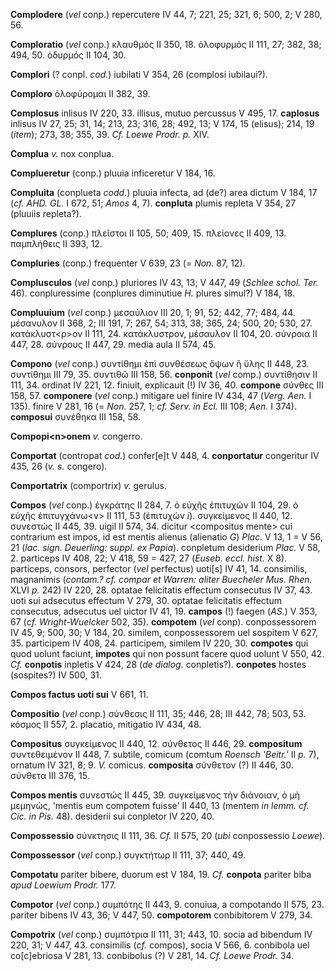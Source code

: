 **Complodere** (*vel* conp.) repercutere IV 44, 7; 221, 25; 321, 6; 500,
2; V 280, 56.

**Comploratio** (*vel* conp.) κλαυθμός II 350, 18. ὀλοφυρμός II 111, 27;
382, 38; 494, 50. ὀδυρμός II 104, 30.

**Complori** (? conpl. *cod.*) iubilati V 354, 26 (complosi iubilaui?).

**Comploro** ὀλοφύρομαι II 382, 39.

**Complosus** inlisus IV 220, 33. illisus, mutuo percussus V 495, 17.
**caplosus** inlisus IV 27, 25; 31, 14; 213, 23; 316, 28; 492, 13; V
174, 15 (elisus); 214, 19 (*item*); 273, 38; 355, 39. *Cf. Loewe Prodr.
p.* XIV.

**Complua** *v.* nox conplua.

**Complueretur** (conp.) pluuia inficeretur V 184, 16.

**Compluita** (conplueta *codd.*) pluuia infecta, ad (de?) area dictum V
184, 17 (*cf. AHD. GL.* I 672, 51; *Amos* 4, 7). **conpluta** plumis
repleta V 354, 27 (pluuiis repleta?).

**Complures** (conp.) πλεῖστοι II 105, 50; 409, 15. πλείονες II 409, 13.
παμπλήθεις II 393, 12.

**Compluries** (conp.) frequenter V 639, 23 (= *Non.* 87, 12).

**Complusculos** (*vel* conp.) pluriores IV 43, 13; V 447, 49 (*Schlee*
*schol. Ter.* 46). conpluressime (conplures diminutiue *H.* plures
simul?) V 184, 18.

**Compluuium** (*vel* conp.) μεσαύλιον III 20, 1; 91, 52; 442, 77; 484,
44. μέσανυλον II 368, 2; III 191, 7; 267, 54; 313, 38; 365, 24; 500, 20;
530, 27. κατάκλυστ\<ρ\>ον II 111, 24. κατάκλυστρον, μέσαυλον II 104, 20.
σύνροια II 447, 28. σύνρους II 447, 29. media aula II 574, 45.

**Compono** (*vel* conp.) συντίθημι ἐπὶ συνθέσεως ὄψων ἢ ὕλης II 448,
23. συντίθημι III 79, 35. συντιθῶ III 158, 56. **conponit** (*vel*
comp.) συντίθησιν II 111, 34. ordinat IV 221, 12. finiuit, explicauit
(!) IV 36, 40. **compone** σύνθες III 158, 57. **componere** (*vel*
conp.) mitigare uel finire IV 434, 47 (*Verg. Aen.* I 135). finire V
281, 16 (= *Non.* 257, 1; *cf. Serv. in Ecl.* III 108; *Aen.* I 374).
**composui** συνέθηκα III 158, 58.

**Compopi\<n\>onem** *v.* congerro.

**Comportat** (contropat *cod.*) confer[e]t V 448, 4. **conportatur**
congeritur IV 435, 26 (*v. s.* congero).

**Comportatrix** (comportrix) *v.* gerulus.

**Compos** (*vel* conp.) ἐγκράτης II 284, 7. ὁ εὐχῆς ἐπιτυχών II 104,
29. ὁ εὐχῆς ἐπιτυγχάνω\<ν\> II 111, 53 (ἐπιτυχών *i*). συγκείμενος II
440, 12. συνεστώς II 445, 39. uigil II 574, 34. dicitur \<com­positus
mente\> cui contrarium est impos, id est mentis alienus (alienatio *G*)
*Plac.* V 13, 1 = V 56, 21 (*lac. sign. Deuerling: suppl. ex
Papia*). conpletum desiderium *Plac.* V 58, 2. particeps IV 408, 22; V
418, 59 = 427, 27 (*Euseb. eccl. hist.* X 8). particeps, consors,
perfector (*vel* perfectus) uoti[s] IV 41, 14. consimilis, magnanimis
(*contam.? cf. compar et Warren: aliter Buecheler Mus. Rhen.* XLVI
*p.* 242) IV 220, 28. optatae felicitatis effectum consecutus IV 37, 43.
uoti sui adsecutus effectum V 279, 30. optatae felicitatis effectum
consecutus, adsecutus uel uictor IV 41, 19. **campos** (!) faegen
(*AS.*) V 353, 67 (*cf. Wright-Wuelcker* 502, 35). **compotem** (*vel*
conp). conpossessorem IV 45, 9; 500, 30; V 184, 20. similem,
conpossessorem uel sospitem V 627, 35. participem IV 408, 24.
participem, similem IV 220, 30. **compotes** qui quod uolunt faciunt,
**impotes** qui non possunt facere quod uolunt V 550, 42. *Cf.*
**conpotis** inpletis V 424, 28 (*de dialog.* conpletis?). **conpotes**
hostes (sospites?) IV 500, 31.

**Compos factus uoti sui** V 661, 11.

**Compositio** (*vel* conp.) σύνθεσις II 111, 35; 446, 28; III 442, 78;
503, 53. κόσμος II 557, 2. placatio, mitigatio IV 434, 48.

**Compositus** συγκείμενος II 440, 12. σύνθετος II 446, 29.
**compositum** συντεθειμένον II 448, 7. subtile, comicum (comtum
*Roensch 'Beitr.'* II *p.* 7), ornatum IV 321, 8; 9. *V.* comicus.
**composita** σύνθετον (?) II 446, 30. σύνθετα III 376, 15.

**Compos mentis** συνεστώς II 445, 39. συγκείμενος τὴν διάνοιαν, ὁ μὴ
μεμηνώς, 'mentis eum compotem fuisse' II 440, 13 (mentem *in lemm. cf.
Cic. in Pis.* 48). desiderii sui conpletor IV 220, 40.

**Compossessio** σύνκτησις II 111, 36. *Cf.* II 575, 20 (*ubi*
conpossessio *Loewe*).

**Compossessor** (*vel* conp.) συγκτήτωρ II 111, 37; 440, 49.

**Compotatu** pariter bibere, duorum est V 184, 19. *Cf.* **conpota**
pariter biba *apud Loewium Prodr.* 177.

**Compotor** (*vel* conp.) συμπότης II 443, 9. conuiua, a compotando II
575, 23. pariter bibens IV 43, 36; V 447, 50. **compotorem**
conbibitorem V 279, 34.

**Compotrix** (*vel* conp.) συμπότρια II 111, 31; 443, 10. socia ad
bibendum IV 220, 31; V 447, 43. consimilis (*cf.* compos), socia V 566,
6. conbibola uel co[c]ebriosa V 281, 13. conbibolus (?) V 281, 14.
*Cf. Loewe Prodr.* 34.
